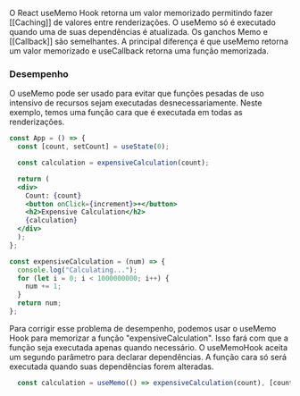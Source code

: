 O React useMemo Hook retorna um valor memorizado permitindo fazer [[Caching]] de valores entre renderizações.
O useMemo só é executado quando uma de suas dependências é atualizada.
Os ganchos Memo e [[Callback]] são semelhantes. A principal diferença é que useMemo retorna um valor memorizado e useCallback retorna uma função memorizada. 
### Desempenho
O useMemo pode ser usado para evitar que funções pesadas de uso intensivo de recursos sejam executadas desnecessariamente.
Neste exemplo, temos uma função cara que é executada em todas as renderizações.
```jsx
const App = () => {
  const [count, setCount] = useState(0);

  const calculation = expensiveCalculation(count);

  return (
  <div>
	Count: {count}
	<button onClick={increment}>+</button>
	<h2>Expensive Calculation</h2>
	{calculation}
  </div>
  );
};

const expensiveCalculation = (num) => {
  console.log("Calculating...");
  for (let i = 0; i < 1000000000; i++) {
    num += 1;
  }
  return num;
};
```

Para corrigir esse problema de desempenho, podemos usar o useMemo Hook para memorizar a função "expensiveCalculation". Isso fará com que a função seja executada apenas quando necessário.
O useMemoHook aceita um segundo parâmetro para declarar dependências. A função cara só será executada quando suas dependências forem alteradas.
```jsx
  const calculation = useMemo(() => expensiveCalculation(count), [count]);
```